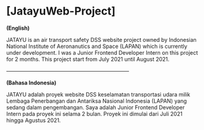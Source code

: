 # [JatayuWeb-Project]

**(English)**

JATAYU is an air transport safety DSS website project owned by Indonesian National Institute of Aeronanutics and Space (LAPAN) which is currently under development. I was a Junior Frontend Developer Intern on this project for 2 months. This project start from July 2021 until August 2021.

———————————————————————

**(Bahasa Indonesia)**

JATAYU adalah proyek website DSS keselamatan transportasi udara milik Lembaga Penerbangan dan Antariksa Nasional Indonesia (LAPAN) yang sedang dalam pengembangan. Saya adalah Junior Frontend Developer Intern pada proyek ini selama 2 bulan. Proyek ini dimulai dari Juli 2021 hingga Agustus 2021.
